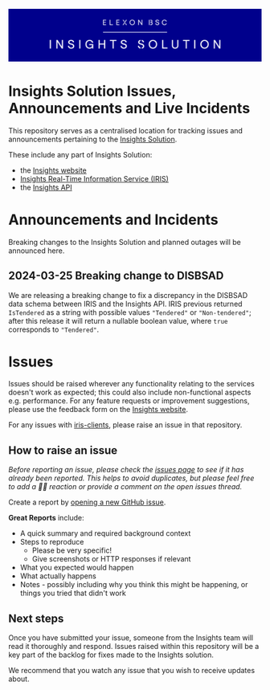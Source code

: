 ![Insights Solution logo](./images/insights-solution.png)

# Insights Solution Issues, Announcements and Live Incidents 

This repository serves as a centralised location for tracking issues and announcements pertaining to the [Insights Solution](https://bmrs.elexon.co.uk/).

These include any part of Insights Solution:
 - the [Insights website](https://bmrs.elexon.co.uk/)
 - [Insights Real-Time Information Service (IRIS)](https://bmrs.elexon.co.uk/iris)
 - the [Insights API](https://bmrs.elexon.co.uk/api-documentation)

# Announcements and Incidents

Breaking changes to the Insights Solution and planned outages will be announced here.

## 2024-03-25 Breaking change to DISBSAD

We are releasing a breaking change to fix a discrepancy in the DISBSAD data schema between IRIS and the Insights API. IRIS previous returned `IsTendered` as a string with possible values `"Tendered"` or `"Non-tendered"`; after this release it will return a nullable boolean value, where `true` corresponds to `"Tendered"`.

# Issues

Issues should be raised wherever any functionality relating to the services doesn't work as expected; this could also include non-functional aspects e.g. performance. For any feature requests or improvement suggestions, please use the feedback form on the [Insights website](https://bmrs.elexon.co.uk/).

For any issues with [iris-clients](https://github.com/elexon-data/iris-clients), please raise an issue in that repository.

## How to raise an issue

*Before reporting an issue, please check the [issues page](https://github.com/elexon-data/insights-issues/issues) to see if it has already been reported. This helps to avoid duplicates, but please feel free to add a 👍🏽 reaction or provide a comment on the open issues thread.*

Create a report by [opening a new GitHub issue](https://github.com/elexon-data/insights-issues/issues/new?assignees=&labels=&projects=&template=issue-report.md&title=).

**Great Reports** include:

- A quick summary and required background context
- Steps to reproduce
  - Please be very specific!
  - Give screenshots or HTTP responses if relevant
- What you expected would happen
- What actually happens
- Notes - possibly including why you think this might be happening, or things you tried that didn't work

## Next steps

Once you have submitted your issue, someone from the Insights team will read it thoroughly and respond. Issues raised within this repository will be a key part of the backlog for fixes made to the Insights solution.

We recommend that you watch any issue that you wish to receive updates about.
